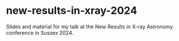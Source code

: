 # new-results-in-xray-2024
Slides and material for my talk at the New Results in X-ray Astronomy conference in Sussex 2024.
